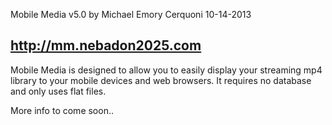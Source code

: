 Mobile Media v5.0 
by Michael Emory Cerquoni 
10-14-2013

http://mm.nebadon2025.com
------------------------------
Mobile Media is designed to allow you to easily
display your streaming mp4 library to your mobile
devices and web browsers. It requires no database
and only uses flat files.

More info to come soon..
